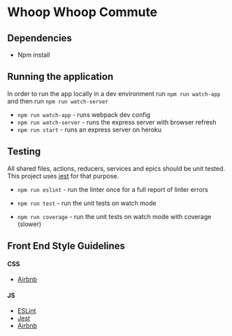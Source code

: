 # Whoop Whoop Commute

## Dependencies
- Npm install

## Running the application

In order to run the app locally in a dev environment run `npm run watch-app` and then run `npm run watch-server`

- `npm run watch-app` - runs webpack dev config
- `npm run watch-server` - runs the express server with browser refresh
- `npm run start` - runs an express server on heroku

## Testing
All shared files, actions, reducers, services and epics should be unit tested. This project uses [jest](https://facebook.github.io/jest/) for that purpose.

- `npm run eslint` - run the linter once for a full report of linter errors

- `npm run test` - run the unit tests on watch mode
- `npm run coverage` - run the unit tests on watch mode with coverage (slower)

## Front End Style Guidelines
#### CSS
* [Airbnb](https://github.com/airbnb/css)
#### JS
* [ESLint](https://eslint.org/docs/rules/)
* [Jest](https://github.com/facebook/jest/tree/master/packages/eslint-plugin-jest)
* [Airbnb](https://github.com/airbnb/javascript/tree/master/packages/eslint-config-airbnb)
